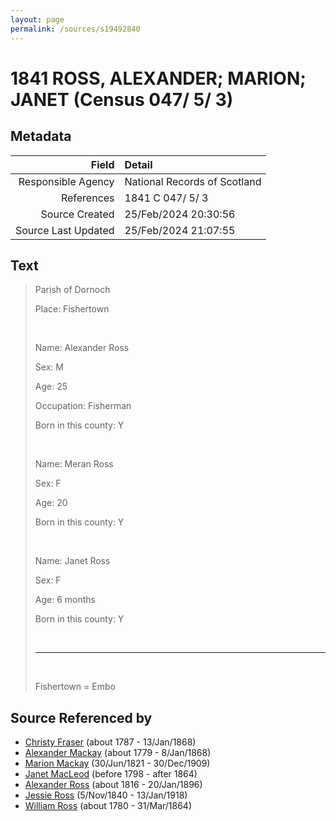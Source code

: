 ```yaml
---
layout: page
permalink: /sources/s19492840
---
```


# 1841 ROSS, ALEXANDER; MARION; JANET (Census 047/ 5/ 3)

## Metadata
Field | Detail
---:|:---
Responsible Agency | National Records of Scotland
References | 1841 C 047/ 5/ 3
Source Created | 25/Feb/2024 20:30:56
Source Last Updated | 25/Feb/2024 21:07:55

## Text

> Parish of Dornoch
>
> Place: Fishertown
>
> <br/>
>
> Name: Alexander Ross
>
> Sex: M
>
> Age: 25
>
> Occupation: Fisherman
>
> Born in this county: Y
>
> <br/>
>
> Name: Meran Ross
>
> Sex: F
>
> Age: 20
>
> Born in this county: Y
>
> <br/>
>
> Name: Janet Ross
>
> Sex: F
>
> Age: 6 months
>
> Born in this county: Y
>
> <br/>
>
> ---
>
> <br/>
>
> Fishertown = Embo
>

## Source Referenced by

* [Christy Fraser](../people/@45275253@-christy-fraser-b1787-d1868-1-13.md) (about 1787 - 13/Jan/1868)
* [Alexander Mackay](../people/@3089092@-alexander-mackay-b1779-d1868-1-8.md) (about 1779 - 8/Jan/1868)
* [Marion Mackay](../people/@78930004@-marion-mackay-b1821-6-30-d1909-12-30.md) (30/Jun/1821 - 30/Dec/1909)
* [Janet MacLeod](../people/@31854910@-janet-macleod-b1798-d1864.md) (before 1798 - after 1864)
* [Alexander Ross](../people/@81387900@-alexander-ross-b1816-d1896-1-20.md) (about 1816 - 20/Jan/1896)
* [Jessie Ross](../people/@60546968@-jessie-ross-b1840-11-5-d1918-1-13.md) (5/Nov/1840 - 13/Jan/1918)
* [William Ross](../people/@31822850@-william-ross-b1780-d1864-3-31.md) (about 1780 - 31/Mar/1864)
